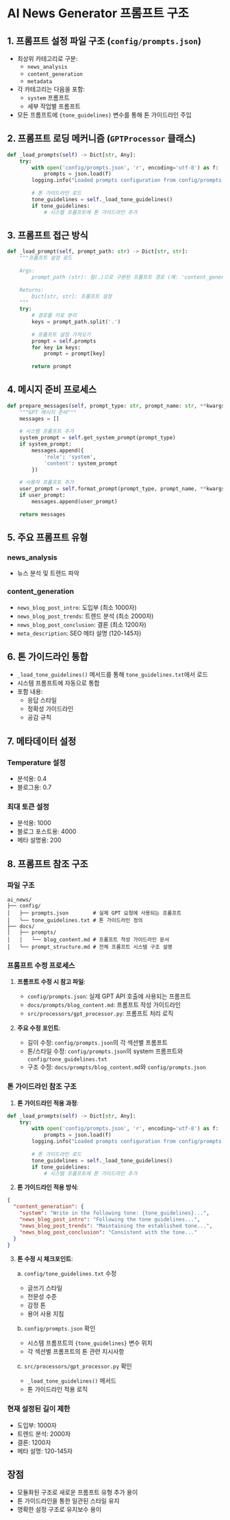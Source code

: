 # AI News Generator 프롬프트 구조

## 1. 프롬프트 설정 파일 구조 (`config/prompts.json`)

- 최상위 카테고리로 구분:
  - `news_analysis`
  - `content_generation`
  - `metadata`
- 각 카테고리는 다음을 포함:
  - `system` 프롬프트
  - 세부 작업별 프롬프트
- 모든 프롬프트에 `{tone_guidelines}` 변수를 통해 톤 가이드라인 주입

## 2. 프롬프트 로딩 메커니즘 (`GPTProcessor` 클래스)

```python
def _load_prompts(self) -> Dict[str, Any]:
    try:
        with open('config/prompts.json', 'r', encoding='utf-8') as f:
            prompts = json.load(f)
        logging.info("Loaded prompts configuration from config/prompts.json")
        
        # 톤 가이드라인 로드
        tone_guidelines = self._load_tone_guidelines()
        if tone_guidelines:
            # 시스템 프롬프트에 톤 가이드라인 추가
```

## 3. 프롬프트 접근 방식

```python
def _load_prompt(self, prompt_path: str) -> Dict[str, str]:
    """프롬프트 설정 로드
    
    Args:
        prompt_path (str): 점(.)으로 구분된 프롬프트 경로 (예: 'content_generation.meta_description')
        
    Returns:
        Dict[str, str]: 프롬프트 설정
    """
    try:
        # 경로를 키로 분리
        keys = prompt_path.split('.')
        
        # 프롬프트 설정 가져오기
        prompt = self.prompts
        for key in keys:
            prompt = prompt[key]
        
        return prompt
```

## 4. 메시지 준비 프로세스

```python
def prepare_messages(self, prompt_type: str, prompt_name: str, **kwargs) -> List[Dict[str, str]]:
    """GPT 메시지 준비"""
    messages = []
    
    # 시스템 프롬프트 추가
    system_prompt = self.get_system_prompt(prompt_type)
    if system_prompt:
        messages.append({
            'role': 'system',
            'content': system_prompt
        })
    
    # 사용자 프롬프트 추가
    user_prompt = self.format_prompt(prompt_type, prompt_name, **kwargs)
    if user_prompt:
        messages.append(user_prompt)
    
    return messages
```

## 5. 주요 프롬프트 유형

### news_analysis
- 뉴스 분석 및 트렌드 파악

### content_generation
- `news_blog_post_intro`: 도입부 (최소 1000자)
- `news_blog_post_trends`: 트렌드 분석 (최소 2000자)
- `news_blog_post_conclusion`: 결론 (최소 1200자)
- `meta_description`: SEO 메타 설명 (120-145자)

## 6. 톤 가이드라인 통합

- `_load_tone_guidelines()` 메서드를 통해 `tone_guidelines.txt`에서 로드
- 시스템 프롬프트에 자동으로 통합
- 포함 내용:
  - 응답 스타일
  - 정확성 가이드라인
  - 공감 규칙

## 7. 메타데이터 설정

### Temperature 설정
- 분석용: 0.4
- 블로그용: 0.7

### 최대 토큰 설정
- 분석용: 1000
- 블로그 포스트용: 4000
- 메타 설명용: 200

## 8. 프롬프트 참조 구조

### 파일 구조
```
ai_news/
├── config/
│   ├── prompts.json        # 실제 GPT 요청에 사용되는 프롬프트
│   └── tone_guidelines.txt # 톤 가이드라인 정의
├── docs/
│   ├── prompts/
│   │   └── blog_content.md # 프롬프트 작성 가이드라인 문서
│   └── prompt_structure.md # 전체 프롬프트 시스템 구조 설명
```

### 프롬프트 수정 프로세스

1. **프롬프트 수정 시 참고 파일**:
   - `config/prompts.json`: 실제 GPT API 호출에 사용되는 프롬프트
   - `docs/prompts/blog_content.md`: 프롬프트 작성 가이드라인
   - `src/processors/gpt_processor.py`: 프롬프트 처리 로직

2. **주요 수정 포인트**:
   - 길이 수정: `config/prompts.json`의 각 섹션별 프롬프트
   - 톤/스타일 수정: `config/prompts.json`의 system 프롬프트와 `config/tone_guidelines.txt`
   - 구조 수정: `docs/prompts/blog_content.md`와 `config/prompts.json`

### 톤 가이드라인 참조 구조

1. **톤 가이드라인 적용 과정**:
```python
def _load_prompts(self) -> Dict[str, Any]:
    try:
        with open('config/prompts.json', 'r', encoding='utf-8') as f:
            prompts = json.load(f)
        logging.info("Loaded prompts configuration from config/prompts.json")
        
        # 톤 가이드라인 로드
        tone_guidelines = self._load_tone_guidelines()
        if tone_guidelines:
            # 시스템 프롬프트에 톤 가이드라인 추가
```

2. **톤 가이드라인 적용 방식**:
```json
{
  "content_generation": {
    "system": "Write in the following tone: {tone_guidelines}...",
    "news_blog_post_intro": "Following the tone guidelines...",
    "news_blog_post_trends": "Maintaining the established tone...",
    "news_blog_post_conclusion": "Consistent with the tone..."
  }
}
```

3. **톤 수정 시 체크포인트**:

   a. `config/tone_guidelines.txt` 수정
      - 글쓰기 스타일
      - 전문성 수준
      - 감정 톤
      - 용어 사용 지침

   b. `config/prompts.json` 확인
      - 시스템 프롬프트의 `{tone_guidelines}` 변수 위치
      - 각 섹션별 프롬프트의 톤 관련 지시사항

   c. `src/processors/gpt_processor.py` 확인
      - `_load_tone_guidelines()` 메서드
      - 톤 가이드라인 적용 로직

### 현재 설정된 길이 제한
- 도입부: 1000자
- 트렌드 분석: 2000자
- 결론: 1200자
- 메타 설명: 120-145자

## 장점

- 모듈화된 구조로 새로운 프롬프트 유형 추가 용이
- 톤 가이드라인을 통한 일관된 스타일 유지
- 명확한 설정 구조로 유지보수 용이 
